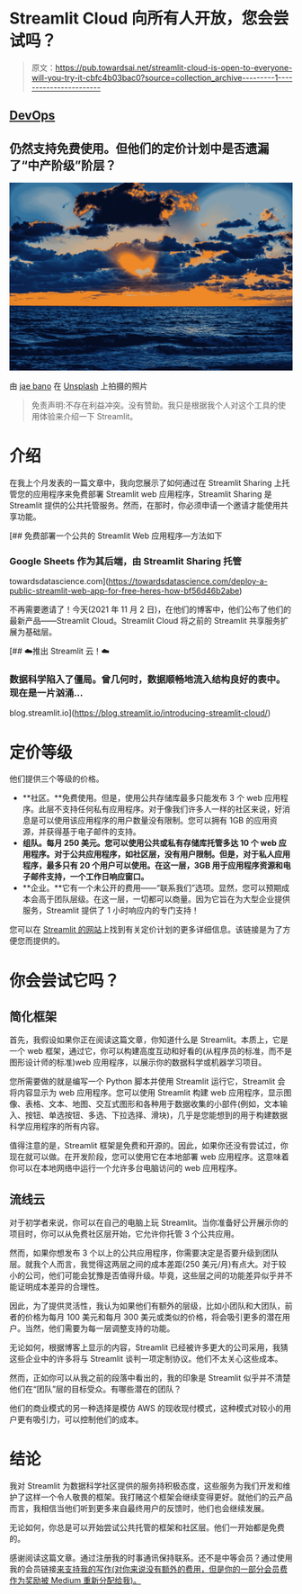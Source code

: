 # Streamlit Cloud 向所有人开放，您会尝试吗？

> 原文：<https://pub.towardsai.net/streamlit-cloud-is-open-to-everyone-will-you-try-it-cbfc4b03bac0?source=collection_archive---------1----------------------->

## [DevOps](https://towardsai.net/p/category/devops)

## 仍然支持免费使用。但他们的定价计划中是否遗漏了“中产阶级”阶层？

![](img/2c78946e968da72fa2767e299a5c2836.png)

由 [jae bano](https://unsplash.com/@jae462?utm_source=medium&utm_medium=referral) 在 [Unsplash](https://unsplash.com?utm_source=medium&utm_medium=referral) 上拍摄的照片

> 免责声明:不存在利益冲突。没有赞助。我只是根据我个人对这个工具的使用体验来介绍一下 Streamlit。

# 介绍

在我上个月发表的一篇文章中，我向您展示了如何通过在 Streamlit Sharing 上托管您的应用程序来免费部署 Streamlit web 应用程序，Streamlit Sharing 是 Streamlit 提供的公共托管服务。然而，在那时，你必须申请一个邀请才能使用共享功能。

[](https://towardsdatascience.com/deploy-a-public-streamlit-web-app-for-free-heres-how-bf56d46b2abe) [## 免费部署一个公共的 Streamlit Web 应用程序—方法如下

### Google Sheets 作为其后端，由 Streamlit Sharing 托管

towardsdatascience.com](https://towardsdatascience.com/deploy-a-public-streamlit-web-app-for-free-heres-how-bf56d46b2abe) 

不再需要邀请了！今天(2021 年 11 月 2 日)，在他们的博客中，他们公布了他们的最新产品——Streamlit Cloud。Streamlit Cloud 将之前的 Streamlit 共享服务扩展为基础层。

[](https://blog.streamlit.io/introducing-streamlit-cloud/) [## ☁️推出 Streamlit 云！☁️

### 数据科学陷入了僵局。曾几何时，数据顺畅地流入结构良好的表中。现在是一片汹涌…

blog.streamlit.io](https://blog.streamlit.io/introducing-streamlit-cloud/) 

# 定价等级

他们提供三个等级的价格。

*   **社区。**免费使用。但是，使用公共存储库最多只能发布 3 个 web 应用程序。此层不支持任何私有应用程序。对于像我们许多人一样的社区来说，好消息是可以使用该应用程序的用户数量没有限制。您可以拥有 1GB 的应用资源，并获得基于电子邮件的支持。
*   **组队。每月 250 美元。您可以使用公共或私有存储库托管多达 10 个 web 应用程序。对于公共应用程序，如社区层，没有用户限制。但是，对于私人应用程序，最多只有 20 个用户可以使用。在这一层，3GB 用于应用程序资源和电子邮件支持，一个工作日响应窗口。**
*   **企业。**它有一个未公开的费用——“联系我们”选项。显然，您可以预期成本会高于团队层级。在这一层，一切都可以商量。因为它旨在为大型企业提供服务，Streamlit 提供了 1 小时响应内的专门支持！

您可以在 [Streamlit 的网站](https://streamlit.io/cloud)上找到有关定价计划的更多详细信息。该链接是为了方便您而提供的。

# 你会尝试它吗？

## 简化框架

首先，我假设如果你正在阅读这篇文章，你知道什么是 Streamlit。本质上，它是一个 web 框架，通过它，你可以构建高度互动和好看的(从程序员的标准，而不是图形设计师的标准)web 应用程序，以展示你的数据科学或机器学习项目。

您所需要做的就是编写一个 Python 脚本并使用 Streamlit 运行它，Streamlit 会将内容显示为 web 应用程序。您可以使用 Streamlit 构建 web 应用程序，显示图像、表格、文本、地图、交互式图形和各种用于数据收集的小部件(例如，文本输入、按钮、单选按钮、多选、下拉选择、滑块)，几乎是您能想到的用于构建数据科学应用程序的所有内容。

值得注意的是，Streamlit 框架是免费和开源的。因此，如果你还没有尝试过，你现在就可以做。在开发阶段，您可以使用它在本地部署 web 应用程序。这意味着你可以在本地网络中运行一个允许多台电脑访问的 web 应用程序。

## 流线云

对于初学者来说，你可以在自己的电脑上玩 Streamlit。当你准备好公开展示你的项目时，你可以从免费社区层开始，它允许你托管 3 个公共应用。

然而，如果你想发布 3 个以上的公共应用程序，你需要决定是否要升级到团队层。就我个人而言，我觉得这两层之间的成本差距(250 美元/月)有点大。对于较小的公司，他们可能会犹豫是否值得升级。毕竟，这些层之间的功能差异似乎并不能证明成本差异的合理性。

因此，为了提供灵活性，我认为如果他们有额外的层级，比如小团队和大团队，前者的价格为每月 100 美元和每月 300 美元或类似的价格，将会吸引更多的潜在用户。当然，他们需要为每一层调整支持的功能。

无论如何，根据博客上显示的内容，Streamlit 已经被许多更大的公司采用，我猜这些企业中的许多将与 Streamlit 谈判一项定制协议。他们不太关心这些成本。

然而，正如你可以从我之前的段落中看出的，我的印象是 Streamlit 似乎并不清楚他们在“团队”层的目标受众。有哪些潜在的团队？

他们的商业模式的另一种选择是模仿 AWS 的现收现付模式，这种模式对较小的用户更有吸引力，可以控制他们的成本。

# 结论

我对 Streamlit 为数据科学社区提供的服务持积极态度，这些服务为我们开发和维护了这样一个令人敬畏的框架。我打赌这个框架会继续变得更好。就他们的云产品而言，我相信当他们听到更多来自最终用户的反馈时，他们也会继续发展。

无论如何，你总是可以开始尝试公共托管的框架和社区层。他们一开始都是免费的。

感谢阅读这篇文章。通过注册我的时事通讯保持联系。还不是中等会员？通过使用我的会员链接[来支持我的写作(对你来说没有额外的费用，但是你的一部分会员费作为奖励被 Medium 重新分配给我)。](https://medium.com/@yong.cui01/membership)